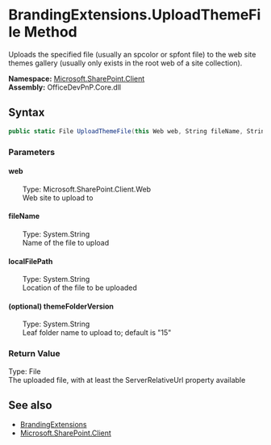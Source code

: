 # BrandingExtensions.UploadThemeFile Method  
 Uploads the specified file (usually an spcolor or spfont file) to the web site themes gallery (usually only exists in the root web of a site collection).   

**Namespace:** [Microsoft.SharePoint.Client](Microsoft.SharePoint.Client.md)  
**Assembly:** OfficeDevPnP.Core.dll  
## Syntax
```C#
public static File UploadThemeFile(this Web web, String fileName, String localFilePath, String themeFolderVersion = "15")
```
### Parameters
#### web  
&emsp;&emsp;Type: Microsoft.SharePoint.Client.Web  
&emsp;&emsp;Web site to upload to  

  

#### fileName  
&emsp;&emsp;Type: System.String  
&emsp;&emsp;Name of the file to upload  

  

#### localFilePath  
&emsp;&emsp;Type: System.String  
&emsp;&emsp;Location of the file to be uploaded  

  

#### (optional) themeFolderVersion  
&emsp;&emsp;Type: System.String  
&emsp;&emsp;Leaf folder name to upload to; default is "15"  

  

### Return Value
Type: File  
The uploaded file, with at least the ServerRelativeUrl property available  


## See also
- [BrandingExtensions](Microsoft.SharePoint.Client.BrandingExtensions.md) 
- [Microsoft.SharePoint.Client](Microsoft.SharePoint.Client.md) 
